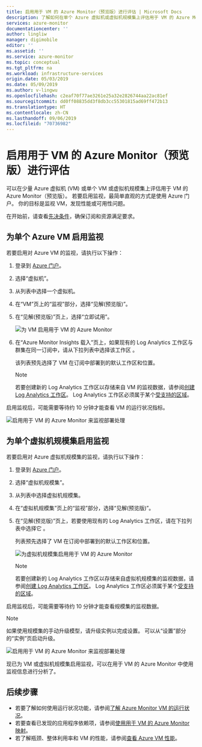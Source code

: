 ```yaml
---
title: 启用用于 VM 的 Azure Monitor（预览版）进行评估 | Microsoft Docs
description: 了解如何在单个 Azure 虚拟机或虚拟机规模集上评估用于 VM 的 Azure Monitor。
services: azure-monitor
documentationcenter: ''
author: lingliw
manager: digimobile
editor: ''
ms.assetid: ''
ms.service: azure-monitor
ms.topic: conceptual
ms.tgt_pltfrm: na
ms.workload: infrastructure-services
origin.date: 05/03/2019
ms.date: 05/09/2019
ms.author: v-lingwu
ms.openlocfilehash: c2eaf70f77ae3261e25a32e2826744aa22ac81ef
ms.sourcegitcommit: dd0ff08835dd3f8db3cc55301815ad69ff472b13
ms.translationtype: HT
ms.contentlocale: zh-CN
ms.lasthandoff: 09/06/2019
ms.locfileid: "70736982"
---
```

# <a name="enable-azure-monitor-for-vms-preview-for-evaluation"></a>启用用于 VM 的 Azure Monitor（预览版）进行评估

可以在少量 Azure 虚拟机 (VM) 或单个 VM 或虚拟机规模集上评估用于 VM 的 Azure Monitor（预览版）。 若要启用监视，最简单直观的方式是使用 Azure 门户。 你的目标是监视 VM，发现性能或可用性问题。 

在开始前，请查看[先决条件](vminsights-enable-overview.md)，确保订阅和资源满足要求。  

## <a name="enable-monitoring-for-a-single-azure-vm"></a>为单个 Azure VM 启用监视
若要启用对 Azure VM 的监视，请执行以下操作：

1. 登录到 [Azure 门户](https://portal.azure.cn)。

1. 选择“虚拟机”。 

1. 从列表中选择一个虚拟机。

1. 在“VM”页上的“监视”部分，选择“见解(预览版)”。  

1. 在“见解(预览版)”页上，选择“立即试用”。  

    ![为 VM 启用用于 VM 的 Azure Monitor](./media/vminsights-enable-single-vm/enable-vminsights-vm-portal-01.png)

1. 在“Azure Monitor Insights 载入”页上，如果现有的 Log Analytics 工作区与群集在同一订阅中，请从下拉列表中选择该工作区  。  

    该列表预先选择了 VM 在订阅中部署到的默认工作区和位置。 

    >[!NOTE]
    >若要创建新的 Log Analytics 工作区以存储来自 VM 的监视数据，请参阅[创建 Log Analytics 工作区](../../azure-monitor/learn/quick-create-workspace.md)。 Log Analytics 工作区必须属于某个[受支持的区域](vminsights-enable-overview.md#log-analytics)。

启用监视后，可能需要等待约 10 分钟才能查看 VM 的运行状况指标。

![启用用于 VM 的 Azure Monitor 来监视部署处理](./media/vminsights-enable-single-vm/onboard-vminsights-vm-portal-status.png)

## <a name="enable-monitoring-for-a-single-virtual-machine-scale-set"></a>为单个虚拟机规模集启用监视

若要启用对 Azure 虚拟机规模集的监视，请执行以下操作：

1. 登录到 [Azure 门户](https://portal.azure.cn)。

2. 选择“虚拟机规模集”。 

3. 从列表中选择虚拟机规模集。

4. 在“虚拟机规模集”页上的“监视”部分，选择“见解(预览版)”。  

5. 在“见解(预览版)”页上，若要使用现有的 Log Analytics 工作区，请在下拉列表中选择它  。

    列表预先选择了 VM 在订阅中部署到的默认工作区和位置。 

    ![为虚拟机规模集启用用于 VM 的 Azure Monitor](./media/vminsights-enable-single-vm/enable-vminsights-vmss-portal-01.png)

    >[!NOTE]
    >若要创建新的 Log Analytics 工作区以存储来自虚拟机规模集的监视数据，请参阅[创建 Log Analytics 工作区](../learn/quick-create-workspace.md)。 Log Analytics 工作区必须属于某个[受支持的区域](vminsights-enable-overview.md#log-analytics)。

启用监视后，可能需要等待约 10 分钟才能查看规模集的监视数据。

>[!NOTE]
>如果使用规模集的手动升级模型，请升级实例以完成设置。 可以从“设置”部分的“实例”页启动升级。  

![启用用于 VM 的 Azure Monitor 来监视部署处理](./media/vminsights-enable-single-vm/onboard-vminsights-vmss-portal-status-01.png)

现已为 VM 或虚拟机规模集启用监视，可以在用于 VM 的 Azure Monitor 中使用监视信息进行分析了。 

## <a name="next-steps"></a>后续步骤

* 若要了解如何使用运行状况功能，请参阅[了解 Azure Monitor VM 的运行状况](vminsights-health.md)。 
* 若要查看已发现的应用程序依赖项，请参阅[使用用于 VM 的 Azure Monitor 映射](vminsights-maps.md)。 
* 若了解瓶颈、整体利用率和 VM 的性能，请参阅[查看 Azure VM 性能](vminsights-performance.md)。